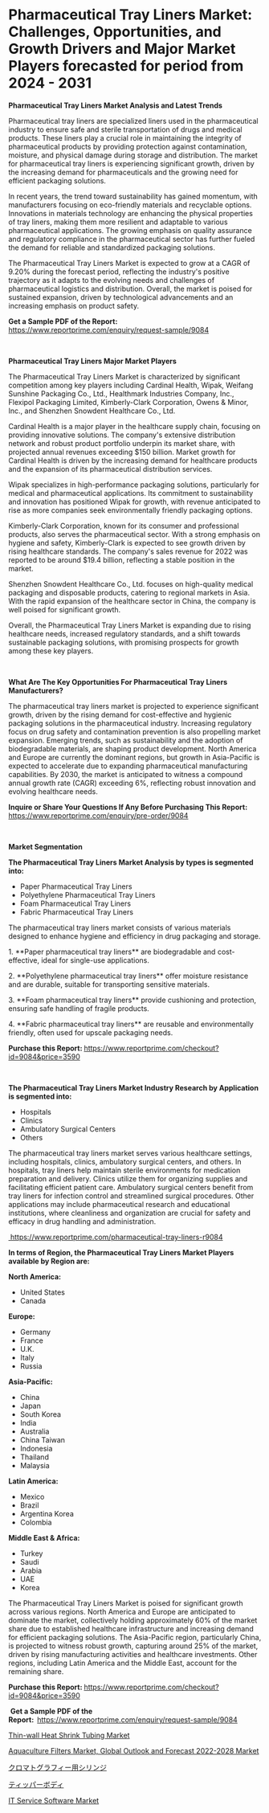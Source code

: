 <p><h1>Pharmaceutical Tray Liners Market: Challenges, Opportunities, and Growth Drivers and Major Market Players forecasted for period from 2024 - 2031</h1></p><p><strong>Pharmaceutical Tray Liners Market Analysis and Latest Trends</strong></p>
<p><p>Pharmaceutical tray liners are specialized liners used in the pharmaceutical industry to ensure safe and sterile transportation of drugs and medical products. These liners play a crucial role in maintaining the integrity of pharmaceutical products by providing protection against contamination, moisture, and physical damage during storage and distribution. The market for pharmaceutical tray liners is experiencing significant growth, driven by the increasing demand for pharmaceuticals and the growing need for efficient packaging solutions. </p><p>In recent years, the trend toward sustainability has gained momentum, with manufacturers focusing on eco-friendly materials and recyclable options. Innovations in materials technology are enhancing the physical properties of tray liners, making them more resilient and adaptable to various pharmaceutical applications. The growing emphasis on quality assurance and regulatory compliance in the pharmaceutical sector has further fueled the demand for reliable and standardized packaging solutions. </p><p>The Pharmaceutical Tray Liners Market is expected to grow at a CAGR of 9.20% during the forecast period, reflecting the industry's positive trajectory as it adapts to the evolving needs and challenges of pharmaceutical logistics and distribution. Overall, the market is poised for sustained expansion, driven by technological advancements and an increasing emphasis on product safety.</p></p>
<p><strong>Get a Sample PDF of the Report:&nbsp;</strong> <a href="https://www.reportprime.com/enquiry/request-sample/9084">https://www.reportprime.com/enquiry/request-sample/9084</a></p>
<p>&nbsp;</p>
<p><strong>Pharmaceutical Tray Liners Major Market Players</strong></p>
<p><p>The Pharmaceutical Tray Liners Market is characterized by significant competition among key players including Cardinal Health, Wipak, Weifang Sunshine Packaging Co., Ltd., Healthmark Industries Company, Inc., Flexipol Packaging Limited, Kimberly-Clark Corporation, Owens & Minor, Inc., and Shenzhen Snowdent Healthcare Co., Ltd. </p><p>Cardinal Health is a major player in the healthcare supply chain, focusing on providing innovative solutions. The company's extensive distribution network and robust product portfolio underpin its market share, with projected annual revenues exceeding $150 billion. Market growth for Cardinal Health is driven by the increasing demand for healthcare products and the expansion of its pharmaceutical distribution services.</p><p>Wipak specializes in high-performance packaging solutions, particularly for medical and pharmaceutical applications. Its commitment to sustainability and innovation has positioned Wipak for growth, with revenue anticipated to rise as more companies seek environmentally friendly packaging options.</p><p>Kimberly-Clark Corporation, known for its consumer and professional products, also serves the pharmaceutical sector. With a strong emphasis on hygiene and safety, Kimberly-Clark is expected to see growth driven by rising healthcare standards. The company's sales revenue for 2022 was reported to be around $19.4 billion, reflecting a stable position in the market.</p><p>Shenzhen Snowdent Healthcare Co., Ltd. focuses on high-quality medical packaging and disposable products, catering to regional markets in Asia. With the rapid expansion of the healthcare sector in China, the company is well poised for significant growth.</p><p>Overall, the Pharmaceutical Tray Liners Market is expanding due to rising healthcare needs, increased regulatory standards, and a shift towards sustainable packaging solutions, with promising prospects for growth among these key players.</p></p>
<p>&nbsp;</p>
<p><strong>What Are The Key Opportunities For Pharmaceutical Tray Liners Manufacturers?</strong></p>
<p><p>The pharmaceutical tray liners market is projected to experience significant growth, driven by the rising demand for cost-effective and hygienic packaging solutions in the pharmaceutical industry. Increasing regulatory focus on drug safety and contamination prevention is also propelling market expansion. Emerging trends, such as sustainability and the adoption of biodegradable materials, are shaping product development. North America and Europe are currently the dominant regions, but growth in Asia-Pacific is expected to accelerate due to expanding pharmaceutical manufacturing capabilities. By 2030, the market is anticipated to witness a compound annual growth rate (CAGR) exceeding 6%, reflecting robust innovation and evolving healthcare needs.</p></p>
<p><strong>Inquire or Share Your Questions If Any Before Purchasing This Report:</strong> <a href="https://www.reportprime.com/enquiry/pre-order/9084">https://www.reportprime.com/enquiry/pre-order/9084</a></p>
<p>&nbsp;</p>
<p><strong>Market Segmentation</strong></p>
<p><strong>The Pharmaceutical Tray Liners Market Analysis by types is segmented into:</strong></p>
<p><ul><li>Paper Pharmaceutical Tray Liners</li><li>Polyethylene Pharmaceutical Tray Liners</li><li>Foam Pharmaceutical Tray Liners</li><li>Fabric Pharmaceutical Tray Liners</li></ul></p>
<p><p>The pharmaceutical tray liners market consists of various materials designed to enhance hygiene and efficiency in drug packaging and storage. </p><p>1. **Paper pharmaceutical tray liners** are biodegradable and cost-effective, ideal for single-use applications. </p><p>2. **Polyethylene pharmaceutical tray liners** offer moisture resistance and are durable, suitable for transporting sensitive materials. </p><p>3. **Foam pharmaceutical tray liners** provide cushioning and protection, ensuring safe handling of fragile products. </p><p>4. **Fabric pharmaceutical tray liners** are reusable and environmentally friendly, often used for upscale packaging needs.</p></p>
<p><strong>Purchase this Report:&nbsp;</strong><a href="https://www.reportprime.com/checkout?id=9084&price=3590">https://www.reportprime.com/checkout?id=9084&price=3590</a></p>
<p>&nbsp;</p>
<p><strong>The Pharmaceutical Tray Liners Market Industry Research by Application is segmented into:</strong></p>
<p><ul><li>Hospitals</li><li>Clinics</li><li>Ambulatory Surgical Centers</li><li>Others</li></ul></p>
<p><p>The pharmaceutical tray liners market serves various healthcare settings, including hospitals, clinics, ambulatory surgical centers, and others. In hospitals, tray liners help maintain sterile environments for medication preparation and delivery. Clinics utilize them for organizing supplies and facilitating efficient patient care. Ambulatory surgical centers benefit from tray liners for infection control and streamlined surgical procedures. Other applications may include pharmaceutical research and educational institutions, where cleanliness and organization are crucial for safety and efficacy in drug handling and administration.</p></p>
<p><a href="https://www.reportprime.com/pharmaceutical-tray-liners-r9084">&nbsp;https://www.reportprime.com/pharmaceutical-tray-liners-r9084</a></p>
<p><strong>In terms of Region, the Pharmaceutical Tray Liners Market Players available by Region are:</strong></p>
<p>
    <p> <strong> North America: </strong>
        <ul>
            <li>United States</li>
            <li>Canada</li>
        </ul>
        </p> 
    <p> <strong> Europe: </strong>
        <ul>
            <li>Germany</li>
            <li>France</li>
            <li>U.K.</li>
            <li>Italy</li>
            <li>Russia</li>
        </ul>
        </p> 
    <p> <strong> Asia-Pacific: </strong>
        <ul>
            <li>China</li>
            <li>Japan</li>
            <li>South Korea</li>
            <li>India</li>
            <li>Australia</li>
            <li>China Taiwan</li>
            <li>Indonesia</li>
            <li>Thailand</li>
            <li>Malaysia</li>
        </ul>
        </p> 
    <p> <strong> Latin America: </strong>
        <ul>
            <li>Mexico</li>
            <li>Brazil</li>
            <li>Argentina Korea</li>
            <li>Colombia</li>
        </ul>
        </p> 
    <p> <strong> Middle East & Africa: </strong>
        <ul>
            <li>Turkey</li>
            <li>Saudi</li>
            <li>Arabia</li>
            <li>UAE</li>
            <li>Korea</li>
        </ul>
    </p>
    </p>
<p><p>The Pharmaceutical Tray Liners Market is poised for significant growth across various regions. North America and Europe are anticipated to dominate the market, collectively holding approximately 60% of the market share due to established healthcare infrastructure and increasing demand for efficient packaging solutions. The Asia-Pacific region, particularly China, is projected to witness robust growth, capturing around 25% of the market, driven by rising manufacturing activities and healthcare investments. Other regions, including Latin America and the Middle East, account for the remaining share.</p></p>
<p><strong>Purchase this Report: </strong><a href="https://www.reportprime.com/checkout?id=9084&price=3590">https://www.reportprime.com/checkout?id=9084&price=3590</a></p>
<p>&nbsp;<strong>Get a Sample PDF of the Report:&nbsp;&nbsp;</strong><a href="https://www.reportprime.com/enquiry/request-sample/9084">https://www.reportprime.com/enquiry/request-sample/9084</a></p>
<p><strong></strong></p>
<p><p><a href="https://issuu.com/reportprime-2/docs/thin-wall-heat-shrink-tubing-market_784cdc42e5a8fc">Thin-wall Heat Shrink Tubing Market</a></p><p><a href="https://medium.com/@alexander.bell98078/the-growth-of-the-aquaculture-filters-market-global-outlook-and-forecast-2022-2028-market-has-cdbc7fbb35eb">Aquaculture Filters Market, Global Outlook and Forecast 2022-2028 Market</a></p><p><a href="https://medium.com/@hornbakerbarbara/chromatography-syringes-market-%E3%81%AF-%E3%82%B3%E3%82%B9%E3%83%88%E7%AE%A1%E7%90%86%E3%81%A8%E5%8A%B9%E7%8E%87%E5%90%91%E4%B8%8A%E3%82%92%E5%84%AA%E5%85%88%E3%81%97%E3%81%BE%E3%81%99-%E3%81%95%E3%82%89%E3%81%AB-%E5%A0%B1%E5%91%8A%E6%9B%B8%E3%81%AF%E5%B8%82%E5%A0%B4%E3%81%AE%E9%9C%80%E8%A6%81%E9%9D%A2%E3%81%A8%E4%BE%9B%E7%B5%A6%E9%9D%A2%E3%81%AE%E4%B8%A1%E6%96%B9%E3%82%92%E3%82%AB%E3%83%90%E3%83%BC%E3%81%97%E3%81%A6%E3%81%84%E3%81%BE%E3%81%99-chromatography-3fbd61ab814b">クロマトグラフィー用シリンジ</a></p><p><a href="https://medium.com/@adfwe254/tipper-body-market-%E3%81%AF-%E3%82%B3%E3%82%B9%E3%83%88%E7%AE%A1%E7%90%86%E3%81%A8%E5%8A%B9%E7%8E%87%E5%90%91%E4%B8%8A%E3%82%92%E5%84%AA%E5%85%88%E3%81%97%E3%81%BE%E3%81%99-%E3%81%95%E3%82%89%E3%81%AB-%E5%A0%B1%E5%91%8A%E6%9B%B8%E3%81%AF%E5%B8%82%E5%A0%B4%E3%81%AE%E9%9C%80%E8%A6%81%E9%9D%A2%E3%81%A8%E4%BE%9B%E7%B5%A6%E9%9D%A2%E3%81%AE%E4%B8%A1%E6%96%B9%E3%82%92%E3%82%AB%E3%83%90%E3%83%BC%E3%81%97%E3%81%A6%E3%81%84%E3%81%BE%E3%81%99-tipper-body-%E5%B8%82%E5%A0%B4%E3%81%AF-2024-%E3%81%8B%E3%82%89-12-2-76767320bd4d">ティッパーボディ</a></p><p><a href="https://www.linkedin.com/pulse/service-software-market-global-regional-analysis-focus-end-user-tjnqc?trackingId=8AaXXWV9Taar1pAyV9arLQ%3D%3D">IT Service Software Market</a></p></p>